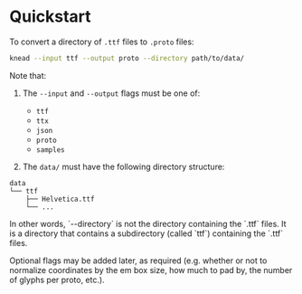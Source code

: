 # Quickstart

To convert a directory of `.ttf` files to `.proto` files:

```bash
knead --input ttf --output proto --directory path/to/data/
```

Note that:

1. The `--input` and `--output` flags must be one of:
    - `ttf`
    - `ttx`
    - `json`
    - `proto`
    - `samples`

2. The `data/` must have the following directory structure:

```
data
└── ttf
    ├── Helvetica.ttf
    └── ...
```

<aside class="notice">
In other words, `--directory` is not the directory containing the `.ttf` files.
It is a directory that contains a subdirectory (called `ttf`) containing the
`.ttf` files.
</aside>

Optional flags may be added later, as required (e.g. whether or not to normalize
coordinates by the em box size, how much to pad by, the number of glyphs per
proto, etc.).
